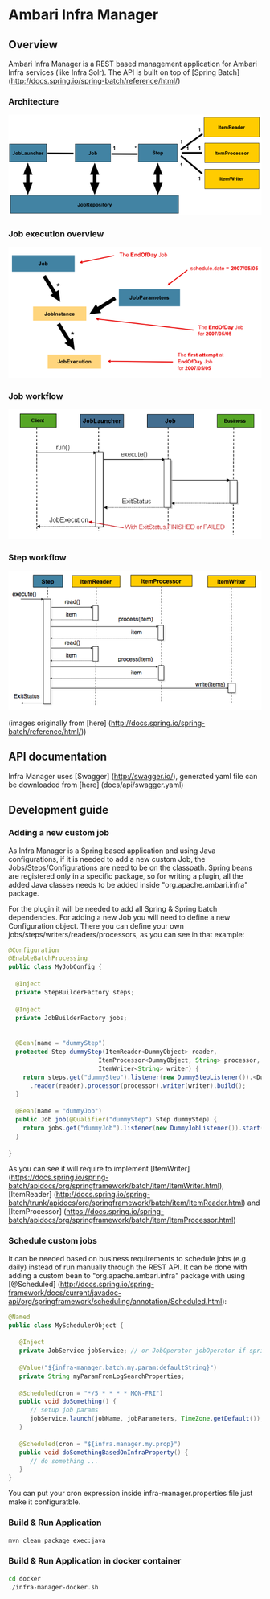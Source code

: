 <!--
{% comment %}
Licensed to the Apache Software Foundation (ASF) under one or more
contributor license agreements.  See the NOTICE file distributed with
this work for additional information regarding copyright ownership.
The ASF licenses this file to you under the Apache License, Version 2.0
(the "License"); you may not use this file except in compliance with
the License.  You may obtain a copy of the License at

http://www.apache.org/licenses/LICENSE-2.0

Unless required by applicable law or agreed to in writing, software
distributed under the License is distributed on an "AS IS" BASIS,
WITHOUT WARRANTIES OR CONDITIONS OF ANY KIND, either express or implied.
See the License for the specific language governing permissions and
limitations under the License.
{% endcomment %}
-->

# Ambari Infra Manager

## Overview

Ambari Infra Manager is a REST based management application for Ambari Infra services (like Infra Solr). The API is built on top of [Spring Batch] (http://docs.spring.io/spring-batch/reference/html/)

### Architecture
![batch-1](docs/images/batch-1.png)

### Job execution overview
![batch-2](docs/images/batch-2.png)

### Job workflow
![batch-3](docs/images/batch-3.png)

### Step workflow
![batch-4](docs/images/batch-4.png)

(images originally from [here] (http://docs.spring.io/spring-batch/reference/html/))

## API documentation

Infra Manager uses [Swagger] (http://swagger.io/), generated yaml file can be downloaded from [here] (docs/api/swagger.yaml)


## Development guide

### Adding a new custom job

As Infra Manager is a Spring based application and using Java configurations, if it is needed to add a new custom Job, the Jobs/Steps/Configurations are need to be on the classpath. Spring beans are registered only in a specific package, so for writing a plugin, all the added Java classes needs to be added inside "org.apache.ambari.infra" package.

For the plugin it will be needed to add all Spring & Spring batch dependencies. For adding a new Job you will need to define a new Configuration object. There you can define your own jobs/steps/writers/readers/processors, as you can see in that example:
```java
@Configuration
@EnableBatchProcessing
public class MyJobConfig {

  @Inject
  private StepBuilderFactory steps;

  @Inject
  private JobBuilderFactory jobs;
  
  
  @Bean(name = "dummyStep")
  protected Step dummyStep(ItemReader<DummyObject> reader,
                         ItemProcessor<DummyObject, String> processor,
                         ItemWriter<String> writer) {
    return steps.get("dummyStep").listener(new DummyStepListener()).<DummyObject, String> chunk(2)
      .reader(reader).processor(processor).writer(writer).build();
  }
  
  @Bean(name = "dummyJob")
  public Job job(@Qualifier("dummyStep") Step dummyStep) {
    return jobs.get("dummyJob").listener(new DummyJobListener()).start(dummyStep).build();
  }

}
```
As you can see it will require to implement [ItemWriter] (https://docs.spring.io/spring-batch/apidocs/org/springframework/batch/item/ItemWriter.html), [ItemReader] (http://docs.spring.io/spring-batch/trunk/apidocs/org/springframework/batch/item/ItemReader.html) and [ItemProcessor] (https://docs.spring.io/spring-batch/apidocs/org/springframework/batch/item/ItemProcessor.html)

### Schedule custom jobs

It can be needed based on business requirements to schedule jobs (e.g. daily) instead of run manually through the REST API. It can be done with adding a custom bean to "org.apache.ambari.infra" package with using [@Scheduled] (http://docs.spring.io/spring-framework/docs/current/javadoc-api/org/springframework/scheduling/annotation/Scheduled.html):
```java
@Named
public class MySchedulerObject {

   @Inject
   private JobService jobService; // or JobOperator jobOperator if spring-batch-admin manager dependecy is not included
   
   @Value("${infra-manager.batch.my.param:defaultString}")
   private String myParamFromLogSearchProperties;
   
   @Scheduled(cron = "*/5 * * * * MON-FRI")
   public void doSomething() {
      // setup job params
      jobService.launch(jobName, jobParameters, TimeZone.getDefault());
   }
   
   @Scheduled(cron = "${infra.manager.my.prop}")
   public void doSomethingBasedOnInfraProperty() {
      // do something ...
   }
}
```

You can put your cron expression inside infra-manager.properties file just make it configuratble.
### Build & Run Application
```bash
mvn clean package exec:java
```

### Build & Run Application in docker container
```bash
cd docker
./infra-manager-docker.sh
```